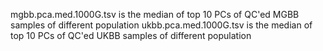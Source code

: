 mgbb.pca.med.1000G.tsv is the median of top 10 PCs of QC'ed MGBB samples of different population
ukbb.pca.med.1000G.tsv is the median of top 10 PCs of QC'ed UKBB samples of different population
